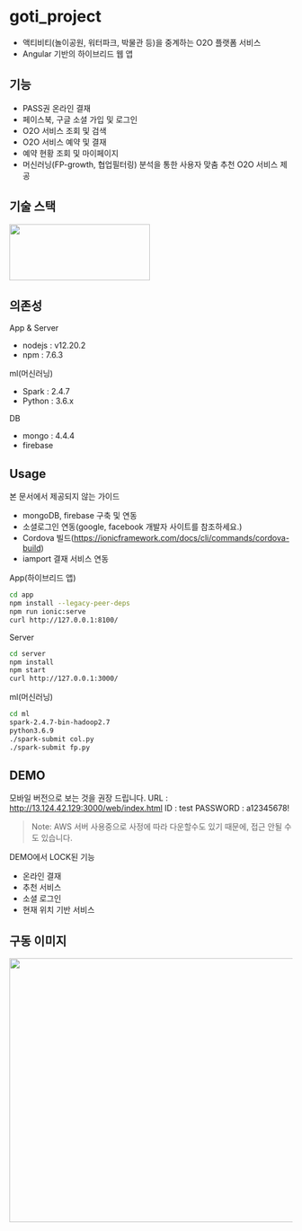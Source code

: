 # goti_project
- 액티비티(놀이공원, 워터파크, 박물관 등)을 중계하는 O2O 플랫폼 서비스
- Angular 기반의 하이브리드 웹 앱

## 기능
- PASS권 온라인 결재
- 페이스북, 구글 소셜 가입 및 로그인
- O2O 서비스 조회 및 검색
- O2O 서비스 예약 및 결재
- 예약 현황 조회 및 마이페이지
- 머신러닝(FP-growth, 협업필터링) 분석을 통한 사용자 맞춤 추천 O2O 서비스 제공

## 기술 스택
<img src="https://user-images.githubusercontent.com/28975774/112632465-80535a80-8e7b-11eb-864f-787b902b5048.png"  width="250" height="100">

## 의존성
App & Server
- nodejs : v12.20.2
- npm : 7.6.3

ml(머신러닝)
- Spark : 2.4.7
- Python : 3.6.x

DB
- mongo : 4.4.4
- firebase

## Usage
본 문서에서 제공되지 않는 가이드
- mongoDB, firebase 구축 및 연동
- 소셜로그인 연동(google, facebook 개발자 사이트를 참조하세요.)
- Cordova 빌드(https://ionicframework.com/docs/cli/commands/cordova-build)
- iamport 결재 서비스 연동

App(하이브리드 앱)
```sh
cd app
npm install --legacy-peer-deps
npm run ionic:serve
curl http://127.0.0.1:8100/
```

Server
```sh
cd server
npm install
npm start
curl http://127.0.0.1:3000/
```

ml(머신러닝)
```sh
cd ml
spark-2.4.7-bin-hadoop2.7
python3.6.9
./spark-submit col.py
./spark-submit fp.py
```

## DEMO
모바일 버전으로 보는 것을 권장 드립니다.
URL : http://13.124.42.129:3000/web/index.html
ID : test
PASSWORD : a12345678!
> Note: AWS 서버 사용중으로 사정에 따라 다운할수도 있기 때문에, 접근 안될 수도 있습니다.

DEMO에서 LOCK된 기능
- 온라인 결재
- 추천 서비스
- 소셜 로그인
- 현재 위치 기반 서비스

## 구동 이미지
<img src="https://user-images.githubusercontent.com/28975774/112716941-cb797600-8f2c-11eb-8e93-03f65a46b8e4.png"  width="800" height="470">





